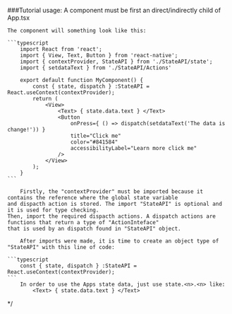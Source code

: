 ###Tutorial usage:
    A component must be first an direct/indirectly child of App.tsx

    The component will something look like this:

    ```typescript
        import React from 'react';
        import { View, Text, Button } from 'react-native';
        import { contextProvider, StateAPI } from './StateAPI/state';
        import { setdataText } from './StateAPI/Actions'

        export default function MyComponent() {
            const { state, dispatch } :StateAPI = React.useContext(contextProvider);
            return (
                <View>
                    <Text> { state.data.text } </Text>
                    <Button
                        onPress={ () => dispatch(setdataText('The data is change!')) }
                        title="Click me"
                        color="#841584"
                        accessibilityLabel="Learn more click me"
                    />
                </View>
            );
        }
    ```

        Firstly, the "contextProvider" must be imported because it contains the reference where the global state variable
    and dispacth action is stored. The import "StateAPI" is optional and it is used for type checking.
    Then, import the required dispacth actions. A dispatch actions are functions that return a type of "ActionInteface"
    that is used by an dispatch found in "StateAPI" object.

        After imports were made, it is time to create an object type of "StateAPI" with this line of code:

    ```typescript
        const { state, dispatch } :StateAPI = React.useContext(contextProvider);
    ```
        In order to use the Apps state data, just use state.<n>.<n> like:
            <Text> { state.data.text } </Text>
    
*/